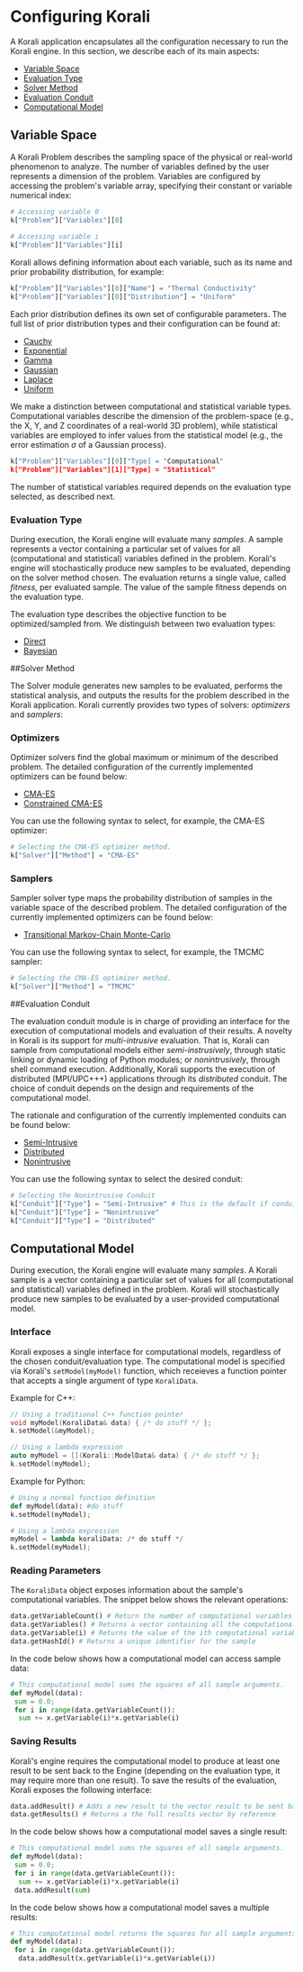 # Configuring Korali

A Korali application encapsulates all the configuration necessary to run the Korali engine. In this section, we describe each of its main aspects:

+ [Variable Space](#variable-space)
+ [Evaluation Type](#evaluation-type)
+ [Solver Method](#solver-method)
+ [Evaluation Conduit](#evaluation-conduit)
+ [Computational Model](#computational-model)

## Variable Space

A Korali Problem describes the sampling space of the physical or real-world phenomenon to analyze. The number of variables defined by the user represents a dimension of the problem. Variables are configured by accessing the problem's variable array, specifying their constant or variable numerical index:

```python
# Accessing variable 0
k["Problem"]["Variables"][0] 
	
# Accessing variable i
k["Problem"]["Variables"][i]
```

Korali allows defining information about each variable, such as its name and prior probability distribution, for example:

```python
k["Problem"]["Variables"][0]["Name"] = "Thermal Conductivity"
k["Problem"]["Variables"][0]["Distribution"] = "Uniform"
```

Each prior distribution defines its own set of configurable parameters. The full list of prior distribution types and their configuration can be found at:

- [Cauchy](/usage/distributions/cauchy)
- [Exponential](/usage/distributions/exponential)
- [Gamma](/usage/distributions/gamma)
- [Gaussian](/usage/distributions/gaussian)
- [Laplace](/usage/distributions/laplace)
- [Uniform](/usage/distributions/uniform)
	

We make a distinction between computational and statistical variable types. Computational variables describe the dimension of the problem-space (e.g., the X, Y, and Z coordinates of a real-world 3D problem), while statistical variables are employed to infer values from the statistical model (e.g., the error estimation $\sigma$ of a Gaussian process).

```python
k["Problem"]["Variables"][0]["Type] = "Computational"
k["Problem"]["Variables"][1]["Type] = "Statistical"
```

The number of statistical variables required depends on the evaluation type selected, as described next.
	
### Evaluation Type

During execution, the Korali engine will evaluate many *samples*. A sample represents a vector containing a particular set of values for all (computational and statistical) variables defined in the problem. Korali's engine will stochastically produce new samples to be evaluated, depending on the solver method chosen. The evaluation returns a single value, called *fitness*, per evaluated sample. The value of the sample fitness depends on the evaluation type.

The evaluation type describes the objective function to be optimized/sampled from. We distinguish between two evaluation types: 

- [Direct](/usage/evaluation/direct)
- [Bayesian](/usage/evaluation/bayesian)

##Solver Method

The Solver module generates new samples to be evaluated, performs the statistical analysis, and outputs the results for the problem described in the Korali application. Korali currently provides two types of solvers: *optimizers* and *samplers*:

### Optimizers
 Optimizer solvers find the global maximum or minimum of the described problem. The detailed configuration of the currently implemented optimizers can be found below:

- [CMA-ES](/usage/solvers/optimizers/cmaes)
- [Constrained CMA-ES](/usage/solvers/optimizers/ccmaes)
	
You can use the following syntax to select, for example, the CMA-ES optimizer:

```python
# Selecting the CMA-ES optimizer method.
k["Solver"]["Method"] = "CMA-ES"
```

### Samplers

Sampler solver type maps the probability distribution of samples in the variable space of the described problem. The detailed configuration of the currently implemented optimizers can be found below:
 
- [Transitional Markov-Chain Monte-Carlo](/usage/solvers/samplers/tmcmc)
  
You can use the following syntax to select, for example, the TMCMC sampler:

```python
# Selecting the CMA-ES optimizer method.
k["Solver"]["Method"] = "TMCMC"
```

##Evaluation Conduit

The evaluation conduit module is in charge of providing an interface for the execution of computational models and evaluation of their results. A novelty in Korali is its support for *multi-intrusive* evaluation. That is, Korali can sample from computational models either *semi-instrusively*, through static linking or dynamic loading of Python modules; or *nonintrusively*, through shell command execution. Additionally, Korali supports the execution of distributed (MPI/UPC+++) applications through its *distributed* conduit. The choice of conduit depends on the design and requirements of the computational model. 

The rationale and configuration of the currently implemented conduits can be found below:

- [Semi-Intrusive](/usage/conduits/semi-intrusive)
- [Distributed](/usage/conduits/distributed)
- [Nonintrusive](/usage/conduits/nonintrusive)
	
  
You can use the following syntax to select the desired conduit:

```python
# Selecting the Nonintrusive Conduit
k["Conduit"]["Type"] = "Semi-Intrusive" # This is the default if conduit type is not specified
k["Conduit"]["Type"] = "Nonintrusive"
k["Conduit"]["Type"] = "Distributed"
```

## Computational Model

During execution, the Korali engine will evaluate many *samples*. A Korali sample is a vector containing a particular set of values for all (computational and statistical) variables defined in the problem. Korali will stochastically produce new samples to be evaluated by a user-provided computational model.

### Interface

Korali exposes a single interface for computational models, regardless of the chosen conduit/evaluation type. The computational model is specified via Korali's ```setModel(myModel)``` function, which receieves a function pointer that accepts a single argument of type ```KoraliData```.

Example for C++:

```C++
// Using a traditional C++ function pointer
void myModel(KoraliData& data) { /* do stuff */ };
k.setModel(&myModel);

// Using a lambda expression
auto myModel = [](Korali::ModelData& data) { /* do stuff */ };
k.setModel(myModel);
```

Example for Python:
```python
# Using a normal function definition
def myModel(data): #do stuff
k.setModel(myModel);

# Using a lambda expression
myModel = lambda koraliData: /* do stuff */ 
k.setModel(myModel);
```

### Reading Parameters 
The ```KoraliData``` object exposes information about the sample's computational variables. The snippet below shows the relevant operations:

```python
data.getVariableCount() # Return the number of computational variables in the sample
data.getVariables() # Returns a vector containing all the computational variables
data.getVariable(i) # Returns the value of the ith computational variable
data.getHashId() # Returns a unique identifier for the sample
```

In the code below shows how a computational model can access sample data:

```python
# This computational model sums the squares of all sample arguments.
def myModel(data):
 sum = 0.0;
 for i in range(data.getVariableCount()):
  sum += x.getVariable(i)*x.getVariable(i)
```

### Saving Results

Korali's engine requires the computational model to produce at least one result to be sent back to the Engine (depending on the evaluation type, it may require more than one result). To save the results of the evaluation, Korali exposes the following interface:

```python
data.addResult() # Adds a new result to the vector result to be sent back to Korali's engine
data.getResults() # Returns a the full results vector by reference
```

In the code below shows how a computational model saves a single result:

```python
# This computational model sums the squares of all sample arguments.
def myModel(data):
 sum = 0.0;
 for i in range(data.getVariableCount()):
  sum += x.getVariable(i)*x.getVariable(i)
 data.addResult(sum)
```

In the code below shows how a computational model saves a multiple results:

```python
# This computational model returns the squares for all sample arguments.
def myModel(data):
 for i in range(data.getVariableCount()):
  data.addResult(x.getVariable(i)*x.getVariable(i))
```